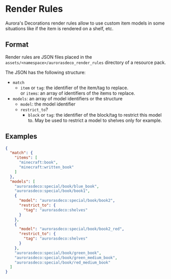 # Render Rules

<!--description:Technical documentation of the render rules, for resource pack maker.-->

Aurora's Decorations render rules allow to use custom item models in some situations like if the item is rendered on a shelf, etc.

## Format

Render rules are JSON files placed in the `assets/<namespace>/aurorasdeco_render_rules` directory of a resource pack.

The JSON has the following structure:

- `match`
  - `item` or `tag`: the identifier of the item/tag to replace.  
    or `items`: an array of identifiers of the items to replace.
- `models`: an array of model identifiers or the structure
  - `model`: the model identifier
  - `restrict_to`?
    - `block` or `tag`: the identifier of the block/tag to restrict this model to. May be used to restrict a model to shelves only for example.

## Examples

```json
{
  "match": {
    "items": [
      "minecraft:book",
      "minecraft:written_book"
    ]
  },
  "models": [
    "aurorasdeco:special/book/blue_book",
    "aurorasdeco:special/book/book1",
    {
      "model": "aurorasdeco:special/book/book2",
      "restrict_to": {
        "tag": "aurorasdeco:shelves"
      }
    },
    {
      "model": "aurorasdeco:special/book/book2_red",
      "restrict_to": {
        "tag": "aurorasdeco:shelves"
      }
    },
    "aurorasdeco:special/book/green_book",
    "aurorasdeco:special/book/green_medium_book",
    "aurorasdeco:special/book/red_medium_book"
  ]
}
```
